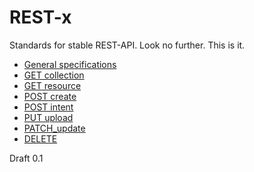 # REST-x
Standards for stable REST-API. Look no further. This is it.

- [General specifications](general.md)
- [GET collection](GET_collection.md)
- [GET resource](GET_resource.md)
- [POST create](POST_create.md)
- [POST intent](POST_intent.md)
- [PUT upload](PUT_upload.md)
- [PATCH_update](PATCH_update.md)
- [DELETE](DELETE.md)

Draft 0.1
